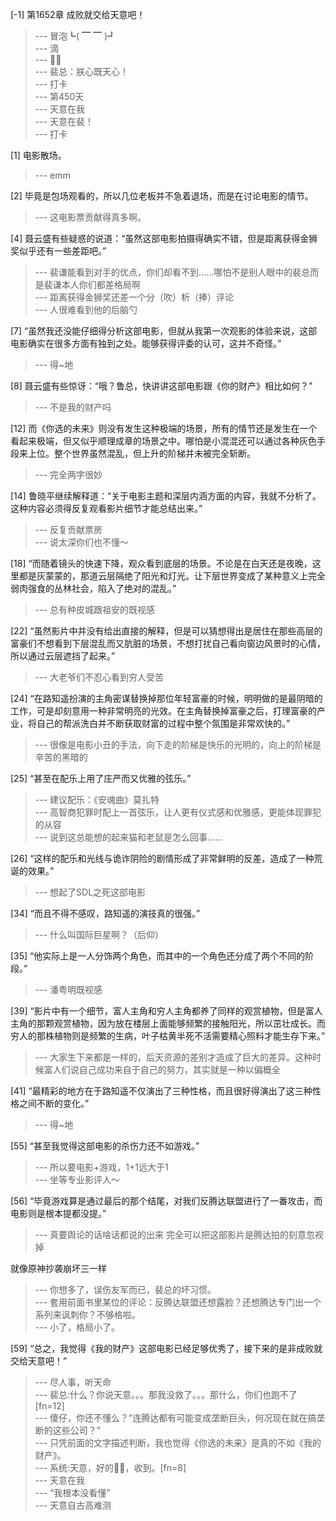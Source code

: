 
[-1] 第1652章 成败就交给天意吧！
>--- 冒泡┗( ▔ ▔ )┛<br>
>--- 滴<br>
>--- 🐾👣<br>
>--- 裴总：朕心既天心！<br>
>--- 打卡<br>
>--- 第450天<br>
>--- 天意在我<br>
>--- 天意在裴！<br>
>--- 打卡<br>

[1] 电影散场。
>--- emm<br>

[2] 毕竟是包场观看的，所以几位老板并不急着退场，而是在讨论电影的情节。
>--- 这电影票贡献得真多啊。<br>

[4] 聂云盛有些疑惑的说道：“虽然这部电影拍摄得确实不错，但是距离获得金狮奖似乎还有一些差距吧。”
>--- 裴谦能看到对手的优点，你们却看不到……哪怕不是别人眼中的裴总而是裴谦本人你们都差格局啊<br>
>--- 距离获得金狮奖还差一个分（吹）析（捧）评论<br>
>--- 人很难看到他的后脑勺<br>

[7] “虽然我还没能仔细得分析这部电影，但就从我第一次观影的体验来说，这部电影确实在很多方面有独到之处。能够获得评委的认可，这并不奇怪。”
>--- 得~地<br>

[8] 聂云盛有些惊讶：“哦？鲁总，快讲讲这部电影跟《你的财产》相比如何？”
>--- 不是我的财产吗<br>

[12] 而《你选的未来》则没有发生这种极端的场景，所有的情节还是发生在一个看起来极端，但又似乎顺理成章的场景之中。哪怕是小混混还可以通过各种灰色手段来上位。整个世界虽然混乱，但上升的阶梯并未被完全斩断。
>--- 完全两字很妙<br>

[14] 鲁晓平继续解释道：“关于电影主题和深层内涵方面的内容，我就不分析了。这种内容必须得反复观看影片细节才能总结出来。”
>--- 反复贡献票房<br>
>--- 说太深你们也不懂～<br>

[18] “而随着镜头的快速下降，观众看到底层的场景。不论是在白天还是夜晚，这里都是灰蒙蒙的，那道云层隔绝了阳光和灯光。让下层世界变成了某种意义上完全弱肉强食的丛林社会，陷入了绝对的混乱。”
>--- 总有种皮城跟祖安的既视感<br>

[22] “虽然影片中并没有给出直接的解释，但是可以猜想得出是居住在那些高层的富豪们不想看到下层混乱而又肮脏的场景，不想打扰自己看向窗边风景时的心情，所以通过云层遮挡了起来。”
>--- 大老爷们不忍心看到穷人受苦<br>

[24] “在路知遥扮演的主角密谋替换掉那位年轻富豪的时候，明明做的是最阴暗的工作，可是却刻意用一种非常明亮的光效。在主角替换掉富豪之后，打理富豪的产业，将自己的帮派洗白并不断获取财富的过程中整个氛围是非常欢快的。”
>--- 很像是电影小丑的手法，向下走的阶梯是快乐的光明的，向上的阶梯是辛苦的黑暗的<br>

[25] “甚至在配乐上用了庄严而又优雅的弦乐。”
>--- 建议配乐：《安魂曲》莫扎特<br>
>--- 高智商犯罪时配上一首弦乐，让人更有仪式感和优雅感，更能体现罪犯的从容<br>
>--- 说到这总能想的起来猫和老鼠是怎么回事……<br>

[26] “这样的配乐和光线与诡诈阴险的剧情形成了非常鲜明的反差，造成了一种荒诞的效果。”
>--- 想起了SDL之死这部电影<br>

[34] “而且不得不感叹，路知遥的演技真的很强。”
>--- 什么叫国际巨星啊？（后仰）<br>

[35] “他实际上是一人分饰两个角色，而其中的一个角色还分成了两个不同的阶段。”
>--- 潘粤明既视感<br>

[39] “影片中有一个细节，富人主角和穷人主角都养了同样的观赏植物，但是富人主角的那颗观赏植物，因为放在楼层上面能够频繁的接触阳光，所以茁壮成长。而穷人的那株植物则是频繁的生病，叶子枯黄半死不活需要精心照料才能生存下来。”
>--- 大家生下来都是一样的，后天资源的差别才造成了巨大的差异。这种时候富人们说自己成功来自于自己的努力，其实就是一种以偏概全<br>

[41] “最精彩的地方在于路知遥不仅演出了三种性格，而且很好得演出了这三种性格之间不断的变化。”
>--- 得~地<br>

[55] “甚至我觉得这部电影的杀伤力还不如游戏。”
>--- 所以要电影+游戏，1+1远大于1<br>
>--- 坐等专业影评人～<br>

[56] “毕竟游戏算是通过最后的那个结尾，对我们反腾达联盟进行了一番攻击，而电影则是根本提都没提。”
>--- 真要舆论的话啥话都说的出来
完全可以把这部影片是腾达拍的刻意忽视掉

就像原神抄袭崩坏三一样<br>
>--- 你想多了，误伤友军而已，裴总的坏习惯。<br>
>--- 套用前面书里某位的评论：反腾达联盟还想露脸？还想腾达专门出一个系列来讽刺你？不够格啦。<br>
>--- 小了，格局小了。<br>

[59] “总之，我觉得《我的财产》这部电影已经足够优秀了，接下来的是非成败就交给天意吧！”
>--- 尽人事，听天命<br>
>--- 裴总:什么？你说天意。。。那我没救了。。。那什么，你们也跑不了[fn=12]<br>
>--- 傻仔，你还不懂么？“连腾达都有可能变成垄断巨头，何况现在就在搞垄断的这些公司？”<br>
>--- 只凭前面的文字描述判断，我也觉得《你选的未来》是真的不如《我的财产》。<br>
>--- 系统:天意，好的👌🏻，收到。[fn=8]<br>
>--- 天意在我<br>
>--- “我根本没看懂”<br>
>--- 天意自古高难测<br>
